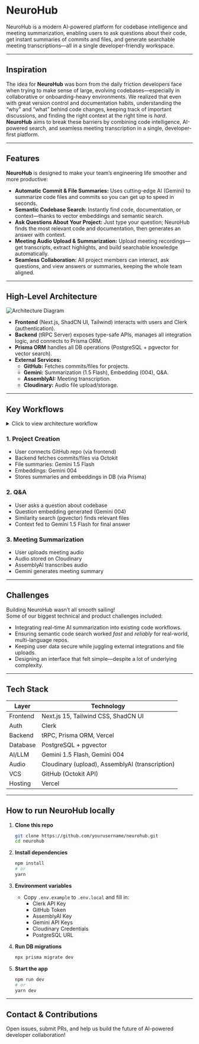 # NeuroHub

NeuroHub is a modern AI-powered platform for codebase intelligence and meeting summarization, enabling users to ask questions about their code, get instant summaries of commits and files, and generate searchable meeting transcriptions—all in a single developer-friendly workspace.

---
## Inspiration 

The idea for **NeuroHub** was born from the daily friction developers face when trying to make sense of large, evolving codebases—especially in collaborative or onboarding-heavy environments. We realized that even with great version control and documentation habits, understanding the “why” and “what” behind code changes, keeping track of important discussions, and finding the right context at the right time is *hard*.  
**NeuroHub** aims to break these barriers by combining code intelligence, AI-powered search, and seamless meeting transcription in a single, developer-first platform.

---

## Features
**NeuroHub** is designed to make your team’s engineering life smoother and more productive:

- **Automatic Commit & File Summaries:** Uses cutting-edge AI (Gemini) to summarize code files and commits so you can get up to speed in seconds.
- **Semantic Codebase Search:** Instantly find code, documentation, or context—thanks to vector embeddings and semantic search.
- **Ask Questions About Your Project:** Just type your question; NeuroHub finds the most relevant code and documentation, then generates an answer with context.
- **Meeting Audio Upload & Summarization:** Upload meeting recordings—get transcripts, extract highlights, and build searchable knowledge automatically.
- **Seamless Collaboration:** All project members can interact, ask questions, and view answers or summaries, keeping the whole team aligned.

--- 
## High-Level Architecture

![Architecture Diagram](./public/HLA.jpg.png)

- **Frontend** (Next.js, ShadCN UI, Tailwind) interacts with users and Clerk (authentication).
- **Backend** (tRPC Server) exposes type-safe APIs, manages all integration logic, and connects to Prisma ORM.
- **Prisma ORM** handles all DB operations (PostgreSQL + pgvector for vector search).
- **External Services:**  
  - **GitHub:** Fetches commits/files for projects.
  - **Gemini:** Summarization (1.5 Flash), Embedding (004), Q&A.
  - **AssemblyAI:** Meeting transcription.
  - **Cloudinary:** Audio file upload/storage.

---

## Key Workflows

<details>
  <summary>Click to view architecture workflow</summary>
  
  ![Workflow Diagram](./public/HLD.png.png)
</details>

### 1. Project Creation

- User connects GitHub repo (via frontend)
- Backend fetches commits/files via Octokit
- File summaries: Gemini 1.5 Flash  
- Embeddings: Gemini 004
- Stores summaries and embeddings in DB (via Prisma)

### 2. Q&A

- User asks a question about codebase
- Question embedding generated (Gemini 004)
- Similarity search (pgvector) finds relevant files
- Context fed to Gemini 1.5 Flash for final answer

### 3. Meeting Summarization

- User uploads meeting audio
- Audio stored on Cloudinary
- AssemblyAI transcribes audio
- Gemini generates meeting summary

---

## Challenges

Building NeuroHub wasn’t all smooth sailing!  
Some of our biggest technical and product challenges included:

- Integrating real-time AI summarization into existing code workflows.
- Ensuring semantic code search worked *fast* and *reliably* for real-world, multi-language repos.
- Keeping user data secure while juggling external integrations and file uploads.
- Designing an interface that felt simple—despite a lot of underlying complexity.

---

## Tech Stack

| Layer       | Technology                                      |
|-------------|-------------------------------------------------|
| Frontend    | Next.js 15, Tailwind CSS, ShadCN UI             |
| Auth        | Clerk                                           |
| Backend     | tRPC, Prisma ORM, Vercel                        |
| Database    | PostgreSQL + pgvector                           |
| AI/LLM      | Gemini 1.5 Flash, Gemini 004                    |
| Audio       | Cloudinary (upload), AssemblyAI (transcription) |
| VCS         | GitHub (Octokit API)                            |
| Hosting     | Vercel                                          |

---

## How to run NeuroHub locally

1. **Clone this repo**
    ```sh
    git clone https://github.com/yourusername/neurohub.git
    cd neurohub
    ```
2. **Install dependencies**
    ```sh
    npm install
    # or
    yarn
    ```
3. **Environment variables**
    - Copy `.env.example` to `.env.local` and fill in:
      - Clerk API Key
      - GitHub Token
      - AssemblyAI Key
      - Gemini API Keys
      - Cloudinary Credentials
      - PostgreSQL URL

4. **Run DB migrations**
    ```sh
    npx prisma migrate dev
    ```

5. **Start the app**
    ```sh
    npm run dev
    # or
    yarn dev
    ```

---

## Contact & Contributions

Open issues, submit PRs, and help us build the future of AI-powered developer collaboration!
